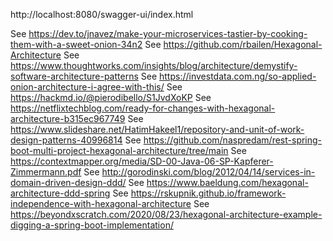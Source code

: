 http://localhost:8080/swagger-ui/index.html


See https://dev.to/jnavez/make-your-microservices-tastier-by-cooking-them-with-a-sweet-onion-34n2
See https://github.com/rbailen/Hexagonal-Architecture
See https://www.thoughtworks.com/insights/blog/architecture/demystify-software-architecture-patterns
See https://investdata.com.ng/so-applied-onion-architecture-i-agree-with-this/
See https://hackmd.io/@pierodibello/S1JvdXoKP
See https://netflixtechblog.com/ready-for-changes-with-hexagonal-architecture-b315ec967749
See https://www.slideshare.net/HatimHakeel1/repository-and-unit-of-work-design-patterns-40996814
See https://github.com/naspredam/rest-spring-boot-multi-project-hexagonal-architecture/tree/main
See https://contextmapper.org/media/SD-00-Java-06-SP-Kapferer-Zimmermann.pdf
See http://gorodinski.com/blog/2012/04/14/services-in-domain-driven-design-ddd/
See https://www.baeldung.com/hexagonal-architecture-ddd-spring
See https://rskupnik.github.io/framework-independence-with-hexagonal-architecture
See https://beyondxscratch.com/2020/08/23/hexagonal-architecture-example-digging-a-spring-boot-implementation/

